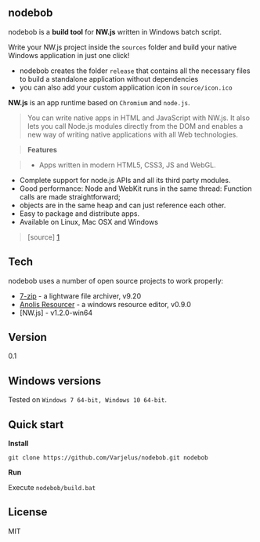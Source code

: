 nodebob
---

nodebob is a **build tool** for **NW.js** written in Windows batch script.

Write your NW.js project inside the ```sources``` folder and build your native Windows application in just one click!

* nodebob creates the folder ```release``` that contains all the necessary files to build a standalone application without dependencies
* you can also add your custom application icon in ```source/icon.ico```
    
**NW.js** is an app runtime based on ```Chromium``` and ```node.js```.

> You can write native apps in HTML and JavaScript with NW.js. It also lets you call Node.js modules directly from the DOM and enables a new way of writing native applications with all Web technologies.

>**Features**

>* Apps written in modern HTML5, CSS3, JS and WebGL.
* Complete support for node.js APIs and all its third party modules.
* Good performance: Node and WebKit runs in the same thread: Function calls are made straightforward;
* objects are in the same heap and can just reference each other.
* Easy to package and distribute apps.
* Available on Linux, Mac OSX and Windows

> [source] [1]

Tech
-
nodebob uses a number of open source projects to work properly:

* [7-zip] - a lightware file archiver, v9.20
* [Anolis Resourcer] - a windows resource editor, v0.9.0
* [NW.js] - v1.2.0-win64

Version
-
0.1

Windows versions
-
Tested on `Windows 7 64-bit, Windows 10 64-bit`.

Quick start
-

**Install**

`git clone https://github.com/Varjelus/nodebob.git nodebob`

**Run**

Execute `nodebob/build.bat`

License
-
MIT

[node-webkit]: http://nwjs.io/
[7-zip]: http://www.7-zip.org/
[Anolis Resourcer]: http://anolis.codeplex.com/
[1]: https://github.com/nwjs/nw.js#introduction
